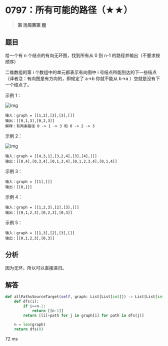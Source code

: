 # 0797：所有可能的路径（★★）


> **第  场周赛第  题**

## 题目

给一个有 n 个结点的有向无环图，找到所有从 0 到 n-1 的路径并输出（不要求按顺序）

二维数组的第 i 个数组中的单元都表示有向图中 i 号结点所能到达的下一些结点
（译者注：有向图是有方向的，即规定了 a→b 你就不能从 b→a ）空就是没有下一个结点了。
 
示例 1：

![img](https://assets.leetcode.com/uploads/2020/09/28/all_1.jpg)

	输入：graph = [[1,2],[3],[3],[]]
	输出：[[0,1,3],[0,2,3]]
	解释：有两条路径 0 -> 1 -> 3 和 0 -> 2 -> 3
	
示例 2：

![img](https://assets.leetcode.com/uploads/2020/09/28/all_2.jpg)

	输入：graph = [[4,3,1],[3,2,4],[3],[4],[]]
	输出：[[0,4],[0,3,4],[0,1,3,4],[0,1,2,3,4],[0,1,4]]

示例 3：

	输入：graph = [[1],[]]
	输出：[[0,1]]

示例 4：

	输入：graph = [[1,2,3],[2],[3],[]]
	输出：[[0,1,2,3],[0,2,3],[0,3]]
	
示例 5：

	输入：graph = [[1,3],[2],[3],[]]
	输出：[[0,1,2,3],[0,3]]


## 分析

因为无环，所以可以直接递归。

## 解答

```python
def allPathsSourceTarget(self, graph: List[List[int]]) -> List[List[int]]:
	def dfs(i):
		if i==n-1:
			return [[n-1]]
		return [[i]+path for j in graph[i] for path in dfs(j)]

	n = len(graph)
	return dfs(0)
```
72 ms

